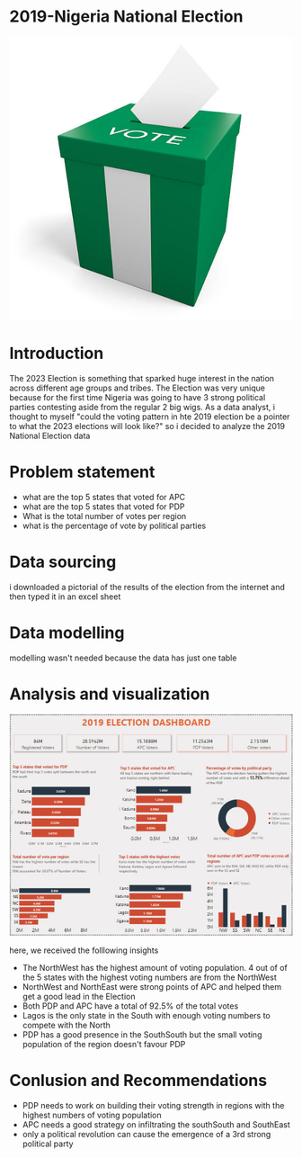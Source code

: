 # 2019-Nigeria National Election
![image](https://github.com/olamhiwepo/2019-Election/blob/main/istockphoto-468337336-612x612.jpg)

# Introduction
The 2023 Election is something that sparked huge interest in the nation across different age groups and tribes. The Election was very unique because
for the first time Nigeria was going to have  3 strong political parties contesting aside from the regular 2 big wigs.
As a data analyst, i thought to myself "could the voting pattern in hte 2019 election be a pointer to what the 2023 elections will look like?" so i decided to analyze the 2019 National Election data

# Problem statement
- what are the top 5 states that voted for APC
- what are the top 5 states that voted for PDP
- What is the total number of votes per region
- what is the percentage of vote by political parties

# Data sourcing
i downloaded a pictorial of the results of the election from the internet and then typed it in an excel sheet

# Data modelling
modelling wasn't needed because the data has just one table

# Analysis and visualization
![photo](https://github.com/olamhiwepo/2019-Election/blob/main/new%20election.PNG)


here, we received the folllowing insights
- The NorthWest has the highest amount of voting population. 4 out of of the 5 states with the highest voting numbers are from the NorthWest
- NorthWest and NorthEast were strong points of APC and helped them get a good lead in the Election
- Both PDP and APC have a total of 92.5% of the total votes
- Lagos is the only state in the South with enough voting numbers to compete with the North
- PDP has  a good presence in the SouthSouth but the small voting population of the region doesn't favour PDP

 # Conlusion and Recommendations
 - PDP needs to work on building their voting strength in regions with the highest numbers of voting population
 - APC needs a good strategy on infiltrating the southSouth and SouthEast
 - only a political revolution can cause the emergence of a 3rd strong political party

